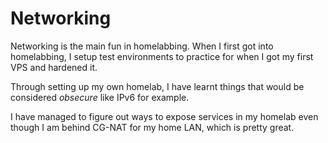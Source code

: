 # Networking

Networking is the main fun in homelabbing. When I first got into homelabbing, I setup test environments to practice for when I got my first VPS and hardened it.

Through setting up my own homelab, I have learnt things that would be considered *obsecure* like IPv6 for example.

I have managed to figure out ways to expose services in my homelab even though I am behind CG-NAT for my home LAN, which is pretty great.
